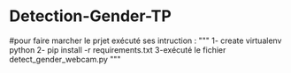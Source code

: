 # Detection-Gender-TP

#pour faire marcher le prjet exécuté ses intruction :
"""
1-  create virtualenv python 
2- pip install -r requirements.txt
3-exécuté le fichier detect_gender_webcam.py
"""
